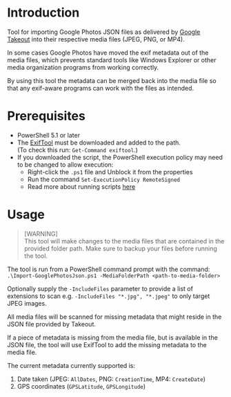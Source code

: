 # Introduction
Tool for importing Google Photos JSON files as delivered by [Google Takeout](https://takeout.google.com) into their respective media files (JPEG, PNG, or MP4).

In some cases Google Photos have moved the exif metadata out of the media files, which prevents standard tools like Windows Explorer or other media organization programs from working correctly.

By using this tool the metadata can be merged back into the media file so that any exif-aware programs can work with the files as intended.

# Prerequisites
- PowerShell 5.1 or later
- The [ExifTool](https://www.exiftool.org/) must be downloaded and added to the path.  
  (To check this run: `Get-Command exiftool`.)
- If you downloaded the script, the PowerShell execution policy may need to be changed to allow execution:
  - Right-click the `.ps1` file and Unblock it from the properties
  - Run the command `Set-ExecutionPolicy RemoteSigned`
  - Read more about running scripts [here](https://devblogs.microsoft.com/powershell/running-scripts-downloaded-from-the-internet/)

# Usage

> [WARNING]  
> This tool will make changes to the media files that are contained in the provided folder path. 
Make sure to backup your files before running the tool.

The tool is run from a PowerShell command prompt with the command:  
`.\Import-GooglePhotosJson.ps1 -MediaFolderPath <path-to-media-folder>`

Optionally supply the `-IncludeFiles` parameter to provide a list of extensions to scan e.g. `-IncludeFiles "*.jpg", "*.jpeg"` to only target JPEG images.

All media files will be scanned for missing metadata that might reside in the JSON file provided by Takeout. 

If a piece of metadata is missing from the media file, but is available in the JSON file, the tool will use ExifTool to add the missing metadata to the media file.

The current metadata currently supported is:
1. Date taken (JPEG: `AllDates`, PNG: `CreationTime`, MP4: `CreateDate`)
2. GPS coordinates (`GPSLatitude`, `GPSLongitude`)